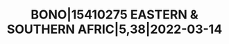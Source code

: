 ---
layout: asset
title: BONO|15410275 EASTERN & SOUTHERN AFRIC|5,38|2022-03-14
isin: XS1520309839
---